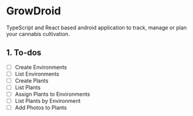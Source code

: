 # GrowDroid

TypeScript and React based android application to track, manage or plan your cannabis cultivation. 

## 1. To-dos

- [ ] Create Environments
- [ ] List Environments
- [ ] Create Plants
- [ ] List Plants 
- [ ] Assign Plants to Environments
- [ ] List Plants by Environment
- [ ] Add Photos to Plants
